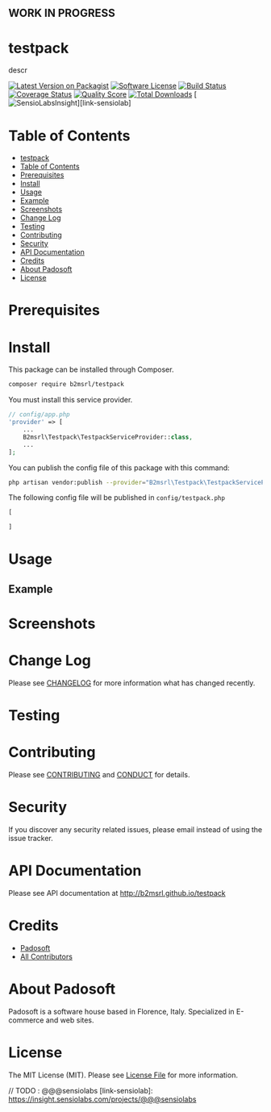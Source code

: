 ## WORK IN PROGRESS
# testpack
descr

[![Latest Version on Packagist][ico-version]][link-packagist]
[![Software License][ico-license]](LICENSE.md)
[![Build Status][ico-travis]][link-travis]
[![Coverage Status][ico-scrutinizer]][link-scrutinizer]
[![Quality Score][ico-code-quality]][link-code-quality]
[![Total Downloads][ico-downloads]][link-downloads]
[![SensioLabsInsight][ico-sensiolab]][link-sensiolab]

Table of Contents
=================

  * [testpack](#testpack)
  * [Table of Contents](#table-of-contents)
  * [Prerequisites](#prerequisites)
  * [Install](#install)
  * [Usage](#usage)
  * [Example](#example)
  * [Screenshots](#screenshots)
  * [Change Log](#change-log)
  * [Testing](#testing)
  * [Contributing](#contributing)
  * [Security](#security)
  * [API Documentation](#api-documentation)
  * [Credits](#credits)
  * [About Padosoft](#about-padosoft)
  * [License](#license)

# Prerequisites

# Install

This package can be installed through Composer.

``` bash
composer require b2msrl/testpack
```
You must install this service provider.

``` php
// config/app.php
'provider' => [
    ...
    B2msrl\Testpack\TestpackServiceProvider::class,
    ...
];
```

You can publish the config file of this package with this command:
``` bash
php artisan vendor:publish --provider="B2msrl\Testpack\TestpackServiceProvider"
```
The following config file will be published in `config/testpack.php`
``` php
[

]
```

# Usage

## Example

# Screenshots

# Change Log
Please see [CHANGELOG](CHANGELOG.md) for more information what has changed recently.

# Testing

# Contributing

Please see [CONTRIBUTING](CONTRIBUTING.md) and [CONDUCT](CONDUCT.md) for details.

# Security

If you discover any security related issues, please email  instead of using the issue tracker.

# API Documentation

Please see API documentation at http://b2msrl.github.io/testpack

# Credits

- [Padosoft](https://github.com/padosoft)
- [All Contributors](../../contributors)

# About Padosoft
Padosoft is a software house based in Florence, Italy. Specialized in E-commerce and web sites.

# License

The MIT License (MIT). Please see [License File](LICENSE.md) for more information.


[ico-version]: https://img.shields.io/packagist/v/b2msrl/testpack.svg?style=flat-square
[ico-license]: https://img.shields.io/badge/license-MIT-brightgreen.svg?style=flat-square
[ico-travis]: https://img.shields.io/travis/b2msrl/testpack/master.svg?style=flat-square
[ico-scrutinizer]: https://img.shields.io/scrutinizer/coverage/g/b2msrl/testpack.svg?style=flat-square
[ico-code-quality]: https://img.shields.io/scrutinizer/g/b2msrl/testpack.svg?style=flat-square
[ico-downloads]: https://img.shields.io/packagist/dt/b2msrl/testpack.svg?style=flat-square
[ico-sensiolab]: https://insight.sensiolabs.com/projects/@@@sensiolab/small.png

[link-packagist]: https://packagist.org/packages/b2msrl/testpack
[link-travis]: https://travis-ci.org/b2msrl/testpack
[link-scrutinizer]: https://scrutinizer-ci.com/g/b2msrl/testpack/code-structure
[link-code-quality]: https://scrutinizer-ci.com/g/b2msrl/testpack
[link-downloads]: https://packagist.org/packages/b2msrl/testpack
// TODO : @@@sensiolabs
[link-sensiolab]: https://insight.sensiolabs.com/projects/@@@sensiolabs
